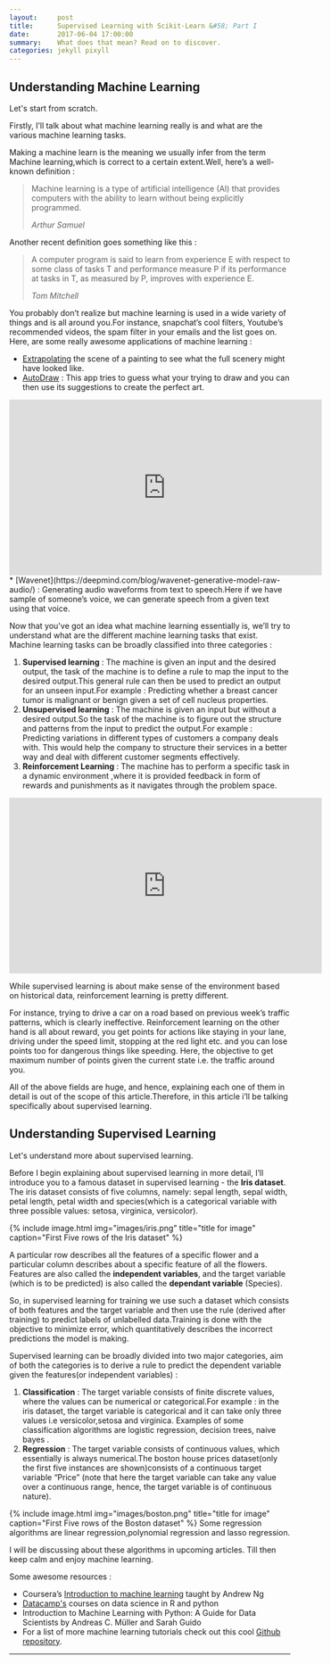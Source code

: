```yaml
---
layout:     post
title:      Supervised Learning with Scikit-Learn &#58; Part I
date:       2017-06-04 17:00:00
summary:    What does that mean? Read on to discover.
categories: jekyll pixyll
---
```



## Understanding Machine Learning
Let's start from scratch.

Firstly, I’ll talk about what machine learning really is and what are the various machine learning tasks.


Making a machine learn is the meaning we usually infer from the term Machine learning,which is correct to a certain extent.Well, here’s a well-known definition &#58;
<blockquote>
  <p>
    Machine learning is a type of artificial intelligence (AI) that provides computers with the ability to learn without being explicitly programmed.
  </p>
  <footer><cite title="Arthur Samuel">Arthur Samuel</cite></footer>
</blockquote>

Another recent definition goes something like this &#58;

<blockquote>
  <p>
    A computer program is said to learn from experience E with respect to some class of tasks T and performance measure P if its performance at tasks in T, as measured by P, improves with experience E.
  </p>
  <footer><cite title="Tom Mitchell">Tom Mitchell</cite></footer>
</blockquote>

You probably don’t realize but machine learning is used in a wide variety of things and is all around you.For instance, snapchat’s cool filters, Youtube’s recommended videos, the spam filter in your emails and the list goes on.
Here, are some really awesome applications of machine learning &#58;

 * [Extrapolating](http://extrapolated-art.com/) the scene of a painting to see what the full scenery might have looked like.
 * [AutoDraw](https://aiexperiments.withgoogle.com/autodraw) &#58; This app tries to guess what your trying to draw and you can then use its suggestions to create the perfect art. 
<iframe width="560" height="315" src="https://www.youtube.com/embed/VwRbvVrUXTc" frameborder="0" allowfullscreen></iframe>
 * [Wavenet](https://deepmind.com/blog/wavenet-generative-model-raw-audio/) &#58; Generating audio waveforms from text to speech.Here if we have sample of someone’s voice, we can generate speech from a given text using that voice.

Now that you've got an idea what machine learning essentially is, we’ll try to understand what are the different machine learning tasks that exist.
Machine learning tasks can be broadly classified into three categories &#58;
1. __Supervised learning__ &#58; The machine is given an input and the desired output, the task of the machine is to define a rule to map the input to the desired output.This general rule can then be used to predict an output for an unseen input.For example &#58; Predicting whether a breast cancer tumor is malignant or benign given a set of cell nucleus properties.
2. __Unsupervised learning__ &#58; The machine is given an input but without a desired output.So the task of the machine is to figure out  the structure and patterns from the input to predict the output.For example &#58; Predicting variations in different types of customers a company deals with. This would help the company to structure their services in a better way and deal with different customer segments effectively.
3. __Reinforcement Learning__ &#58; The machine has to perform a specific task in a dynamic environment ,where it is provided feedback in form of rewards and punishments as it navigates through the problem space.

<iframe width="560" height="315" src="https://www.youtube.com/embed/V1eYniJ0Rnk" frameborder="0" allowfullscreen></iframe>

While supervised learning is about make sense of the environment based on historical data, reinforcement learning is pretty different.

For instance, trying to drive a car on a road based on previous week’s traffic patterns, which is clearly ineffective. Reinforcement learning on the other hand is all about reward, you get points for actions like staying in your lane, driving under the speed limit, stopping at the red light etc. and you can lose points too for dangerous things like speeding. Here, the objective to get maximum number of points given the current state i.e. the traffic around you.

All of the above fields are huge, and hence, explaining each one of them in detail is out of the scope of this article.Therefore, in this article i’ll be talking specifically  about supervised learning.


## Understanding Supervised Learning
Let's understand more about supervised learning.

Before I begin explaining about supervised learning in more detail, I’ll introduce you to a famous dataset in supervised learning - the __Iris dataset__. The iris dataset consists of five columns, namely: sepal length, sepal width, petal length, petal width and species(which is a categorical variable with three possible values: setosa, virginica, versicolor).

{% include image.html img="images/iris.png" title="title for image" caption="First Five rows of the Iris dataset" %}

A particular row describes all the features of a specific flower and a particular column describes about a specific feature of all the flowers. Features are also called the __independent variables__, and the target variable (which is to be predicted) is also called the __dependant variable__ (Species). 

So, in supervised learning for training we use such a dataset which consists of  both features and the target variable and then use the rule (derived after training) to predict labels of unlabelled data.Training is done with the objective to minimize error, which quantitatively describes the incorrect predictions the model is making.
 
Supervised learning can be broadly divided into two major categories, aim of both the categories is to derive a rule to predict the dependent variable given the features(or independent variables) &#58;
1. __Classification__ &#58; The target variable consists of finite discrete values, where the values can be numerical or categorical.For example &#58; in the iris dataset, the target variable is categorical and it can take only three values i.e versicolor,setosa and virginica.
Examples of some classification algorithms are  logistic regression, decision trees, naive bayes .
2. __Regression__ &#58; The target variable consists of continuous values, which essentially is always numerical.The boston house prices dataset(only the first five instances are shown)consists of a continuous target variable “Price” (note that here the target variable can take any value over a continuous range, hence, the target variable is of continuous nature).

{% include image.html img="images/boston.png" title="title for image" caption="First Five rows of the Boston dataset" %}
Some regression algorithms are linear regression,polynomial regression and lasso regression.


I will be discussing about these algorithms in upcoming articles. Till then keep calm and enjoy machine learning.

Some awesome resources &#58;

* Coursera’s [Introduction to machine learning](https://www.coursera.org/learn/machine-learning) taught by Andrew Ng 
* [Datacamp's](https://www.datacamp.com) courses on data science in R and python
* Introduction to Machine Learning with Python: A Guide for Data Scientists by Andreas C. Müller and Sarah Guido
* For a list of more machine learning tutorials check out this cool [Github repository](https://github.com/ujjwalkarn/Machine-Learning-Tutorials).

---


